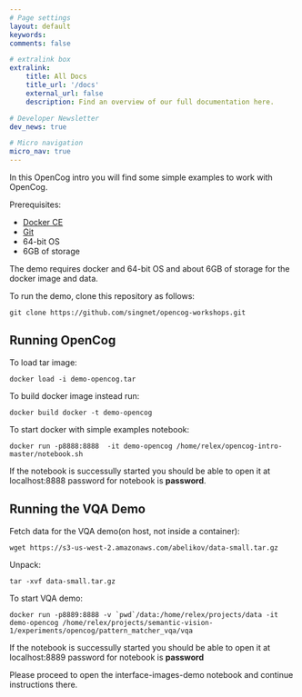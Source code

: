 ```yaml
---
# Page settings
layout: default
keywords:
comments: false

# extralink box
extralink:
    title: All Docs
    title_url: '/docs'
    external_url: false
    description: Find an overview of our full documentation here.

# Developer Newsletter
dev_news: true

# Micro navigation
micro_nav: true
---
```

In this OpenCog intro you will find some simple examples to work with OpenCog.

Prerequisites:
* [Docker CE](https://docs.docker.com/engine/installation/)
* [Git](https://git-scm.com/book/en/v2/Getting-Started-Installing-Git)
* 64-bit OS
* 6GB of storage

The demo requires docker and 64-bit OS and about 6GB of storage for the docker image and data.

To run the demo, clone this repository as follows:
```
git clone https://github.com/singnet/opencog-workshops.git
```

## Running OpenCog

To load tar image:

```
docker load -i demo-opencog.tar
```

To build docker image instead run:

```
docker build docker -t demo-opencog
```

To start docker with simple examples notebook:  

```
docker run -p8888:8888  -it demo-opencog /home/relex/opencog-intro-master/notebook.sh
```

If the notebook is successully started you should be able to open it at localhost:8888 password for notebook is **password**.

## Running the VQA Demo
Fetch data for the VQA demo(on host, not inside a container):

```
wget https://s3-us-west-2.amazonaws.com/abelikov/data-small.tar.gz
```

Unpack:
```
tar -xvf data-small.tar.gz
```

To start VQA demo:

```
docker run -p8889:8888 -v `pwd`/data:/home/relex/projects/data -it demo-opencog /home/relex/projects/semantic-vision-1/experiments/opencog/pattern_matcher_vqa/vqa
```

If the notebook is successully started you should be able to open it at localhost:8889 password for notebook is **password**

Please proceed to open the interface-images-demo notebook and continue instructions there. 
